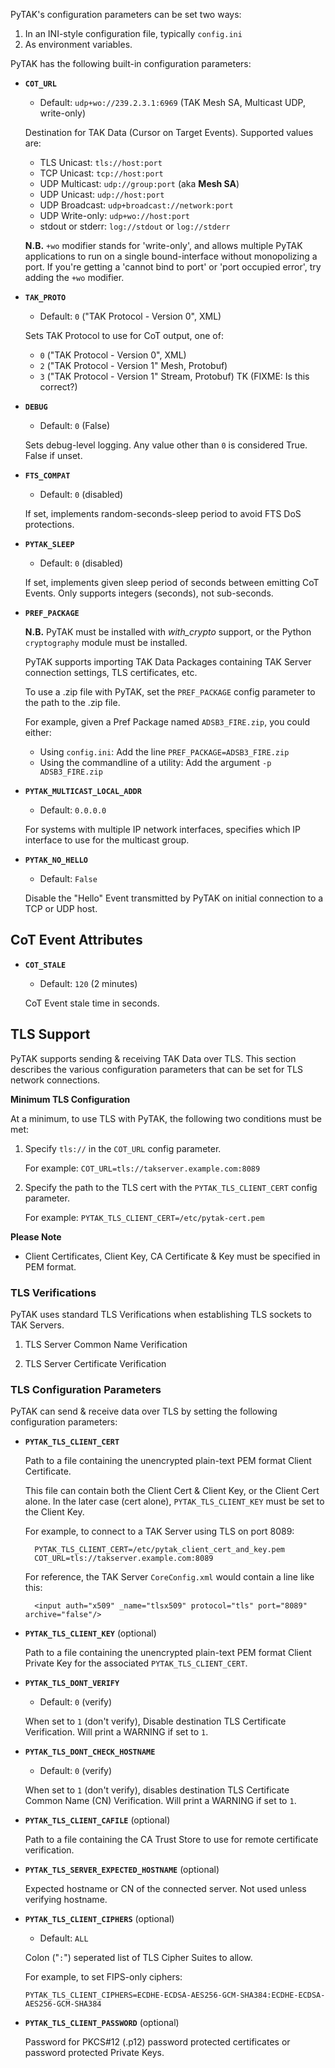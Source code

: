 PyTAK's configuration parameters can be set two ways:

1. In an INI-style configuration file, typically ``config.ini``
2. As environment variables.

PyTAK has the following built-in configuration parameters:

* **`COT_URL`**
    * Default: ``udp+wo://239.2.3.1:6969`` (TAK Mesh SA, Multicast UDP, write-only)

    Destination for TAK Data (Cursor on Target Events). Supported values are:
    
    * TLS Unicast: ``tls://host:port``
    * TCP Unicast: ``tcp://host:port``
    * UDP Multicast: ``udp://group:port`` (aka **Mesh SA**)
    * UDP Unicast: ``udp://host:port``
    * UDP Broadcast: ``udp+broadcast://network:port``
    * UDP Write-only: ``udp+wo://host:port``
    * stdout or stderr: ``log://stdout`` or ``log://stderr``

    **N.B.** `+wo` modifier stands for 'write-only', and allows multiple PyTAK 
    applications to run on a single bound-interface without monopolizing a port. If you're getting a 'cannot bind to port' or 'port occupied error', try adding the `+wo` modifier.


* **`TAK_PROTO`**
    * Default: `0` ("TAK Protocol - Version 0", XML)

    Sets TAK Protocol to use for CoT output, one of:

    * `0` ("TAK Protocol - Version 0", XML)
    * `2` ("TAK Protocol - Version 1" Mesh, Protobuf)
    * `3` ("TAK Protocol - Version 1" Stream, Protobuf) TK (FIXME: Is this correct?)


* **`DEBUG`**
    * Default: `0` (False)

    Sets debug-level logging. Any value other than `0` is considered True. False if unset.


* **`FTS_COMPAT`** 
    * Default: `0` (disabled)
    
    If set, implements random-seconds-sleep period to avoid FTS DoS protections.


* **`PYTAK_SLEEP`**
    * Default: `0` (disabled)

    If set, implements given sleep period of seconds between emitting CoT Events. Only supports integers (seconds), not sub-seconds.


* **`PREF_PACKAGE`**
    
    **N.B.** PyTAK must be installed with *with_crypto* support, or the Python `cryptography` module must be installed.

    PyTAK supports importing TAK Data Packages containing TAK Server connection settings, TLS certificates, etc. 

    To use a .zip file with PyTAK, set the ``PREF_PACKAGE`` config parameter to the path to the .zip file.

    For example, given a Pref Package named ``ADSB3_FIRE.zip``, you could either:

    * Using ``config.ini``: Add the line ``PREF_PACKAGE=ADSB3_FIRE.zip``
    * Using the commandline of a utility: Add the argument ``-p ADSB3_FIRE.zip``


* **`PYTAK_MULTICAST_LOCAL_ADDR`**
    * Default: `0.0.0.0`

    For systems with multiple IP network interfaces, specifies which IP interface to use for the multicast group.

* **`PYTAK_NO_HELLO`**
    * Default: `False`

    Disable the "Hello" Event transmitted by PyTAK on initial connection to a TCP or UDP host.


## CoT Event Attributes

* **`COT_STALE`**
    * Default: `120` (2 minutes)

    CoT Event stale time in seconds.


## TLS Support

PyTAK supports sending & receiving TAK Data over TLS. This section describes the various configuration parameters that can be set for TLS network connections.

**Minimum TLS Configuration**

At a minimum, to use TLS with PyTAK, the following two conditions must be met:

1. Specify ``tls://`` in the ``COT_URL`` config parameter.
    
    For example: ``COT_URL=tls://takserver.example.com:8089``

2. Specify the path to the TLS cert with the ``PYTAK_TLS_CLIENT_CERT`` config parameter.

    For example: ``PYTAK_TLS_CLIENT_CERT=/etc/pytak-cert.pem``

**Please Note**

* Client Certificates, Client Key, CA Certificate & Key must be specified in PEM format.

### TLS Verifications

PyTAK uses standard TLS Verifications when establishing TLS sockets to TAK Servers.

1. TLS Server Common Name Verification

2. TLS Server Certificate Verification

### TLS Configuration Parameters

PyTAK can send & receive data over TLS by setting the following configuration parameters:

* **`PYTAK_TLS_CLIENT_CERT`**

    Path to a file containing the unencrypted plain-text PEM format Client Certificate.
    
    This file can contain both the Client Cert & Client Key, or the Client Cert alone. In the later case (cert alone), ``PYTAK_TLS_CLIENT_KEY`` must be set to the Client Key.

    For example, to connect to a TAK Server using TLS on port 8089:

        PYTAK_TLS_CLIENT_CERT=/etc/pytak_client_cert_and_key.pem
        COT_URL=tls://takserver.example.com:8089

    For reference, the TAK Server `CoreConfig.xml` would contain a line like this:

        <input auth="x509" _name="tlsx509" protocol="tls" port="8089" archive="false"/>

* **`PYTAK_TLS_CLIENT_KEY`** (optional)

    Path to a file containing the unencrypted plain-text PEM format Client Private Key for the associated 
    ``PYTAK_TLS_CLIENT_CERT``. 


* **`PYTAK_TLS_DONT_VERIFY`**
    * Default: `0` (verify)

    When set to `1` (don't verify), Disable destination TLS Certificate Verification. Will print a WARNING if set to `1`.


* **`PYTAK_TLS_DONT_CHECK_HOSTNAME`**
    * Default: `0` (verify)

    When set to `1` (don't verify), disables destination TLS Certificate Common Name (CN) Verification. Will print a WARNING if set to `1`.


* **`PYTAK_TLS_CLIENT_CAFILE`** (optional)

    Path to a file containing the CA Trust Store to use for remote certificate verification.


* **`PYTAK_TLS_SERVER_EXPECTED_HOSTNAME`** (optional)

  Expected hostname or CN of the connected server. Not used unless verifying hostname.


* **`PYTAK_TLS_CLIENT_CIPHERS`** (optional)
    * Default: ``ALL`` 

    Colon ("`:`") seperated list of TLS Cipher Suites to allow. 

    For example, to set FIPS-only ciphers:
    
    ``PYTAK_TLS_CLIENT_CIPHERS=ECDHE-ECDSA-AES256-GCM-SHA384:ECDHE-ECDSA-AES256-GCM-SHA384``


* **`PYTAK_TLS_CLIENT_PASSWORD`** (optional)

    Password for PKCS#12 (.p12) password protected certificates or password protected Private Keys.
